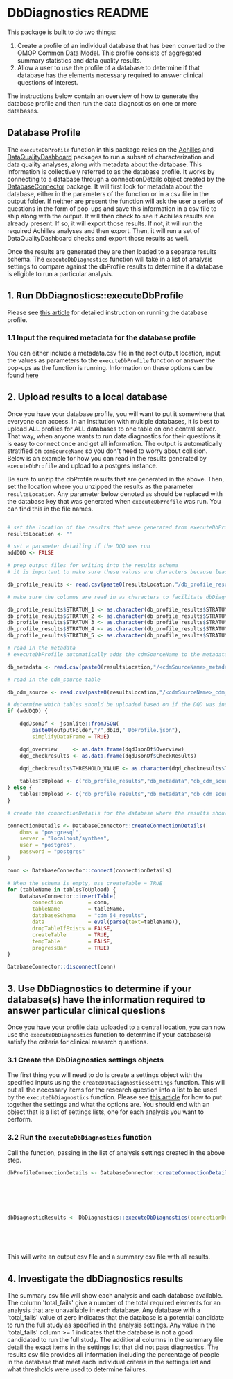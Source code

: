 # DbDiagnostics README

This package is built to do two things:

1. Create a profile of an individual database that has been converted to the OMOP Common Data Model. This profile consists of aggregated summary statistics and data quality results. 
2. Allow a user to use the profile of a database to determine if that database has the elements necessary required to answer clinical questions of interest.
	
The instructions below contain an overview of how to generate the database profile and then run the data diagnostics on one or more databases.  

## Database Profile
The `executeDbProfile` function in this package relies on the [Achilles](https://github.com/ohdsi/Achilles) and [DataQualityDashboard](https://github.com/ohdsi/DataQualityDashboard) packages to run a subset of characterization and data quality analyses, along with metadata about the database. This information is collectively referred to as the database profile. It works by connecting to a database through a connectionDetails object created by the [DatabaseConnector](http://ohdsi.github.io/DatabaseConnector/articles/Connecting.html) package. It will first look for metadata about the database, either in the parameters of the function or in a csv file in the output folder. If neither are present the function will ask the user a series of questions in the form of pop-ups and save this information in a csv file to ship along with the output. It will then check to see if Achilles results are already present. If so, it will export those results. If not, it will run the required Achilles analyses and then export. Then, it will run a set of DataQualityDashboard checks and export those results as well.

Once the results are generated they are then loaded to a separate results schema. The `executeDbDiagnostics` function will take in a list of analysis settings to compare against the dbProfile results to determine if a database is eligible to run a particular analysis.

## 1. Run DbDiagnostics::executeDbProfile

Please see [this article](https://ohdsi.github.io/DbDiagnostics/articles/RunAndUploadDbProfile.html) for detailed instruction on running the database profile.

### 1.1 Input the required metadata for the database profile

You can either include a metadata.csv file in the root output location, input the values as parameters to the `executeDbProfile` function or answer the pop-ups as the function is running. Information on these options can be found [here](https://ohdsi.github.io/DbDiagnostics/articles/Metadata.html)

## 2. Upload results to a local database

Once you have your database profile, you will want to put it somewhere that everyone can access. In an institution with multiple databases, it is best to upload ALL profiles for ALL databases to one table on one central server. That way, when anyone wants to run data diagnostics for their questions it is easy to connect once and get all information. The output is automatically stratified on `cdmSourceName` so you don't need to worry about collision. Below is an example for how you can read in the results generated by `executeDbProfile` and upload to a postgres instance. 

Be sure to unzip the dbProfile results that are generated in the above. Then, set the location where you unzipped the results as the parameter `resultsLocation`. Any parameter below denoted as <cdmSourceName> should be replaced with the database key that was generated when `executeDbProfile` was run. You can find this in the file names. 

```r

# set the location of the results that were generated from executeDbProfile
resultsLocation <- ""

# set a parameter detailing if the DQD was run
addDQD <- FALSE

# prep output files for writing into the results schema
# it is important to make sure these values are characters because leading zeros are dropped which causes issues for one analysis

db_profile_results <- read.csv(paste0(resultsLocation,"/db_profile_results.csv"), stringsAsFactors = F, colClasses = c("STRATUM_1"="character"))

# make sure the columns are read in as characters to facilitate dbDiagnostics execution

db_profile_results$STRATUM_1 <- as.character(db_profile_results$STRATUM_1)
db_profile_results$STRATUM_2 <- as.character(db_profile_results$STRATUM_2)
db_profile_results$STRATUM_3 <- as.character(db_profile_results$STRATUM_3)
db_profile_results$STRATUM_4 <- as.character(db_profile_results$STRATUM_4)
db_profile_results$STRATUM_5 <- as.character(db_profile_results$STRATUM_5)

# read in the metadata
# executeDbProfile automatically adds the cdmSourceName to the metadata and cdmSource files so be sure to update that value below

db_metadata <- read.csv(paste0(resultsLocation,"/<cdmSourceName>_metadata.csv"), stringsAsFactors = F)

# read in the cdm_source table

db_cdm_source <- read.csv(paste0(resultsLocation,"/<cdmSourceName>_cdm_source.csv"), stringsAsFactors = F)

# determine which tables should be uploaded based on if the DQD was included
if (addDQD) {

	dqdJsonDf <- jsonlite::fromJSON(
		paste0(outputFolder,"/",dbId,"_DbProfile.json"),
		simplifyDataFrame = TRUE)

	dqd_overview     <- as.data.frame(dqdJsonDf$Overview)
	dqd_checkresults <- as.data.frame(dqdJsonDf$CheckResults)
	
	dqd_checkresults$THRESHOLD_VALUE <- as.character(dqd_checkresults$THRESHOLD_VALUE)

	tablesToUpload <- c("db_profile_results","db_metadata","db_cdm_source","dqd_checkresults","dqd_overview")
} else {
	tablesToUpload <- c("db_profile_results","db_metadata","db_cdm_source")
}

# create the connectionDetails for the database where the results should be uploaded. It is likely this will be different than the database where the dbProfile was run

connectionDetails <- DatabaseConnector::createConnectionDetails(
	dbms = "postgresql",
	server = "localhost/synthea",
	user = "postgres",
	password = "postgres"
)

conn <- DatabaseConnector::connect(connectionDetails)

# When the schema is empty, use createTable = TRUE
for (tableName in tablesToUpload) {
	DatabaseConnector::insertTable(
		connection        = conn,
		tableName         = tableName,
		databaseSchema    = "cdm_54_results",
		data              = eval(parse(text=tableName)),
		dropTableIfExists = FALSE,
		createTable       = TRUE,
		tempTable         = FALSE,
		progressBar       = TRUE)
}

DatabaseConnector::disconnect(conn)
```

## 3. Use DbDiagnostics to determine if your database(s) have the information required to answer particular clinical questions

Once you have your profile data uploaded to a central location, you can now use the `executeDbDiagnostics` function to determine if your database(s) satisfy the criteria for clinical research questions. 

### 3.1 Create the DbDiagnostics settings objects

The first thing you will need to do is create a settings object with the specified inputs using the `createDataDiagnosticsSettings` function. This will put all the necessary items for the research question into a list to be used by the `executeDbDiagnostics` function. Please see [this article](https://ohdsi.github.io/DbDiagnostics/articles/DataDiagnosticsSettings.html) for how to put together the settings and what the options are. You should end with an object that is a list of settings lists, one for each analysis you want to perform. 

### 3.2 Run the `executeDbDiagnostics` function

Call the function, passing in the list of analysis settings created in the above step.

``` r
dbProfileConnectionDetails <- DatabaseConnector::createConnectionDetails(dbms = "",
                                                                         user = ,
                                                                         password = ,
                                                                         server = "your server",
                                                                         port = ,
                                                                         extraSettings = )

dbDiagnosticResults <- DbDiagnostics::executeDbDiagnostics(connectionDetails = dbProfileConnectionDetails,
										                                                           resultsDatabaseSchema = "",
										                                                           resultsTableName = "",
										                                                           outputFolder = outputFolder,
										                                                           dataDiagnosticsSettingsList = settingsList)

```

This will write an output csv file and a summary csv file with all results. 


## 4. Investigate the dbDiagnostics results

The summary csv file will show each analysis and each database available. The column 'total_fails' give a number of the total required elements for an analysis that are unavailable in each database. Any database with a 'total_fails' value of zero indicates that the database is a potential candidate to run the full study as specified in the analysis settings. Any value in the 'total_fails' column >= 1 indicates that the database is not a good candidated to run the full study. The additional columns in the summary file detail the exact items in the settings list that did not pass diagnostics. The results csv file provides all information including the percentage of people in the database that meet each individual criteria in the settings list and what thresholds were used to determine failures. 
